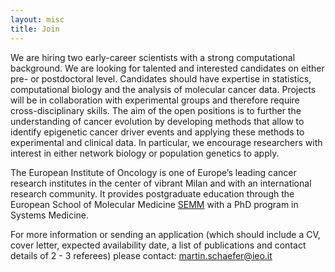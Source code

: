 ```yaml
---
layout: misc
title: Join
---
```



We are hiring two early-career scientists with a strong computational background. We are looking for talented and interested candidates on either pre- or postdoctoral level. Candidates should have expertise in statistics, computational biology and the analysis of molecular cancer data. Projects will be in collaboration with experimental groups and therefore require cross-disciplinary skills. The aim of the open positions is to further the understanding of cancer evolution by developing methods that allow to identify epigenetic cancer driver events and applying these methods to experimental and clinical data. In particular, we encourage researchers with interest in either network biology or population genetics to apply.

The European Institute of Oncology is one of Europe’s leading cancer research institutes in the center of vibrant Milan and with an international research community. It provides postgraduate education through the European School of Molecular Medicine [SEMM](http://www.semm.it) with a PhD program in Systems Medicine.

For more information or sending an application (which should include a CV, cover letter, expected availability date, a list of publications and contact details of 2 - 3 referees) please contact: martin.schaefer@ieo.it

